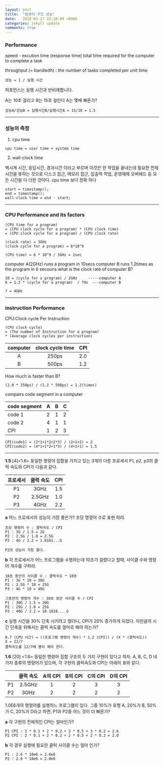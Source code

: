 ```yaml
---
layout: post
title:  "컴퓨터 구조 성능"
date:   2018-03-17 22:28:00 +0900
categories: jekyll update
comments: true
---
```

### Performance

speed - excution time (response time)
total time required for the computer to complete a task

throughput (= bandwith) : the number of tasks completed per unit time

`성능 = 1 / 실행 시간`

퍼포먼스는 실행 시간과 반비례합니다.

A는 10초 걸리고 B는 15초 걸린다 A는 몇배 빠른가?

`성능A/성능B = 실행시간B/실행시간A = 15/10 = 1.5`

---
### 성능의 측정

1. cpu time
```
cpu time = user time + system time
```
2. wall-clock time

  벽시계 시간, 응답시간, 경과시간 이라고 부르며 이것은 한 작업을 끝내는데 필요한 전체시간을 뜻하는 것으로 디스크 접근, 메모리 접근, 입출력 작업, 운영체제 오버헤드 등 모든 시간을 다 더한 것이다. cpu time 보다 정확 하다
```
start = timestamp();
end = timestamp();
wall-clock time = end - start;
```

---
### CPU Performance and its factors
```
(CPU time for a program)
= (CPU clock cycle for a program) * (CPU clock time)
= (CPU clock cycle for a program) / (CPU clock rate)
```

```
(clock rate) = 3GHz
(clock cycle for a program) = 6*10^9

(CPU time) = 6 * 10^9 / 3GHz = 2sec
```

computer A(2GHz) runs a program in 10secs computer B runs 1.2times as the program in 6 secouns what is the clock rate of computer B?

```
10 = (cycle for a program) / 2GHz     -----computer A
6 = 1.2 * (cycle for a program)  / ?Hz  ---computer B

? = 4GHz
```
---
### instruction Performance
CPU:Clock cycle Per Instruction
```
(CPU clock cycle)
= (The number of Instruction for a program)
* (Average clock cycles per instruction)
```
|computer|clock cycle time|CPI|
|:------:|:--------------:|---|
|A|250ps|2.0|
|B|500ps|1.2|

How much is faster than B?
```
(2.0 * 250ps) / (1.2 * 500ps) = 1.2(times)
```

compairs code segment in a computer

|code segment|A|B|C|
|---|---|---|---|
|code 1|2|1|2|
|code 2|4|1|1|
|CPI|1|2|3|

```
CPI(code1) = (2*1+1*2+2*3) / (2+1+2) = 2
CPI(code2) = (4*1+1*2+1*3) / (4+1+1) = 1.5
```

---
**1.5** [4]<1.6> 동일한 명령어 집합을 가지고 있는 3개의 다른 프로세서 P1, p2, p3의 클럭 속도와 CPI가 다음과 같다.

| 프로세서| 클럭 속도 | CPI  |
|:-------------:|:-------------:|:-----:|
| P1   | 3GHz | 1.5 |
| P2  | 2.5GHz    |  1.0 |
| P3 | 4GHz   |  2.2 |

**a** 어느 프로세서의 성능이 가장 좋은가? 초당 명령어 수로 표현 하라.

```
초당 명령어 수 : 클럭속도 / CPI
P1 : 3G / 1.5 = 2G
P2 : 2.5G / 1.0 = 2.5G
P3 : 4G / 2.2 = 1.8181...G

P2의 성능이 가장 좋다.
```
**b** 각 프로세서가 어느 프로그램을 수행하는데 10초가 걸렸다고 할때, 사이클 수와 명령어 개수를 구하라.
```
10초 동안의 사이클 수 : 클럭속도 * 10초
P1 : 3G * 10 = 30G
P2 : 2.5G * 10 = 25G
P3 : 4G * 10 = 40G

그동안의 명령어 개수 : 10초 동안 사이클 수 / CPI
P1 : 30G / 1.5 = 20G
P2 : 25G / 1.0 = 25G
P3 : 40G / 2.2 = 18.1818....G
```
**c** 실행 시간을 30% 단축 시키려고 했더니, CPI가 20% 증가하게 되었다. 이만큼의 시간 단축을 위해서는 클럭 속도를 얼마로 해야 하는가?
```
0.7 (CPU 시간) = ((프로그램 명령어 개수) * 1.2 (CPI)) / (X * (클럭속도))
X = 12/7
클럭속도를 12/7배 빨리 해야 한다.
```
**1.6** [20] <1.6> 동일한 명령어 집합 구조의 두 가지 구현이 있다고 하자. A, B, C, D 네 가지 종류의 명령어가 있으며, 각 구현의 클럭속도와 CPI는 아래의 표와 같다.

| | 클럭 속도 | A의 CPI | B의 CPI | C의 CPI | D의 CPI |
|:--|:---------:|:-------:|:------:|:-------:|:------:|
| P1  | 2.5GHz | 1 | 2 | 3 | 3 |
| P2  | 3GHz    | 2 | 2 | 2 | 2 |

 1.0E6개의 명령어를 실행하느 프로그램이 있다. 그중 10%가 유형 A, 20%가 B, 50%가 C, 20%가 D라고 하면, P1과 P2중 어느 것이 더 빠른가?

**a** 각 구현의 전체적인 CPI는 얼마인가?
```
P1 CPI : 1 * 0.1 + 2 * 0.2 + 3 * 0.5 + 3 * 0.2 = 2.6
P2 CPI : 2 * 0.1 + 2 * 0.2 + 2 * 0.5 + 2 * 0.2 = 2.0
```
**b** 각 경우 실행에 필요한 클럭 사이클 수는 얼마 인가?
```
P1 : 2.6 * 10e6 = 2.6e6
P2 : 2.0 * 10e6 = 2.0e6
```
